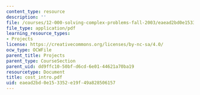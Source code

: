 ```yaml
---
content_type: resource
description: ''
file: /courses/12-000-solving-complex-problems-fall-2003/eaead2bd0e153352e19f49a828506157_cost_intro.pdf
file_type: application/pdf
learning_resource_types:
- Projects
license: https://creativecommons.org/licenses/by-nc-sa/4.0/
ocw_type: OCWFile
parent_title: Projects
parent_type: CourseSection
parent_uid: dd9ffc10-50bf-d6cd-6e01-44621a70ba19
resourcetype: Document
title: cost_intro.pdf
uid: eaead2bd-0e15-3352-e19f-49a828506157
---
```

